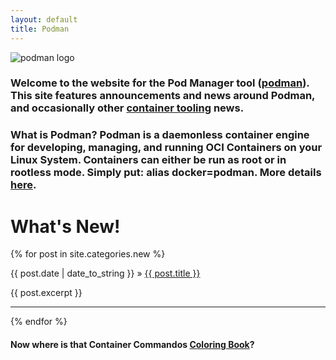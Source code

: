 ```yaml
---
layout: default
title: Podman
---
```

![podman logo](/images/podman.svg)

### Welcome to the website for the Pod Manager tool ([podman](https://github.com/containers/podman)). This site features announcements and news around Podman, and occasionally other [container tooling](https://github.com/containers/) news.

### What is Podman? Podman is a daemonless container engine for developing, managing, and running OCI Containers on your Linux System. Containers can either be run as root or in rootless mode. Simply put: **alias docker=podman**. More details [here](whatis.html).

# What's New!

<section class="posts">
  {% for post in site.categories.new %}
    <p><span>{{ post.date | date_to_string }}</span> »
      <a href="{{ site.baseurl }}{{ post.url }}" title="{{ post.title }}">{{ post.title }}</a></p>
    <p>{{ post.excerpt }}</p><hr>
  {% endfor %}
</section>

#### Now where is that Container Commandos [Coloring Book](https://github.com/mairin/coloringbook-container-commandos/blob/main/Web.pdf)?
